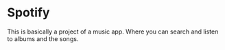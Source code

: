 # Spotify
This is basically a project of a music app.
Where you can search and listen to albums and the songs.
